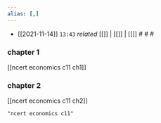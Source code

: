 ```yaml
---
alias: [,]
---
```

	
- [[2021-11-14]]  `13:43` _related_ [[]] | [[]] | [[]] # # #
### chapter 1
[[ncert economics c11 ch1]]
### chapter 2
[[ncert economics c11 ch2]]

```query
"ncert economics c11"
```